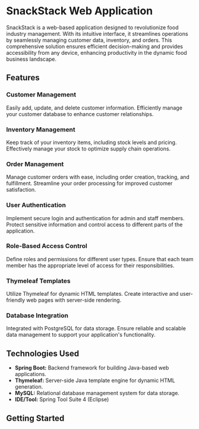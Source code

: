 # SnackStack Web Application


SnackStack is a web-based application designed to revolutionize food industry management. With its intuitive interface, it streamlines operations by seamlessly managing customer data, inventory, and orders. This comprehensive solution ensures efficient decision-making and provides accessibility from any device, enhancing productivity in the dynamic food business landscape.

## Features

### Customer Management
Easily add, update, and delete customer information. Efficiently manage your customer database to enhance customer relationships.

### Inventory Management
Keep track of your inventory items, including stock levels and pricing. Effectively manage your stock to optimize supply chain operations.

### Order Management
Manage customer orders with ease, including order creation, tracking, and fulfillment. Streamline your order processing for improved customer satisfaction.

### User Authentication
Implement secure login and authentication for admin and staff members. Protect sensitive information and control access to different parts of the application.

### Role-Based Access Control
Define roles and permissions for different user types. Ensure that each team member has the appropriate level of access for their responsibilities.

### Thymeleaf Templates
Utilize Thymeleaf for dynamic HTML templates. Create interactive and user-friendly web pages with server-side rendering.

### Database Integration
Integrated with PostgreSQL for data storage. Ensure reliable and scalable data management to support your application's functionality.

## Technologies Used

- **Spring Boot:** Backend framework for building Java-based web applications.
- **Thymeleaf:** Server-side Java template engine for dynamic HTML generation.
- **MySQL:** Relational database management system for data storage.
- **IDE/Tool:** Spring Tool Suite 4 (Eclipse)

## Getting Started





















